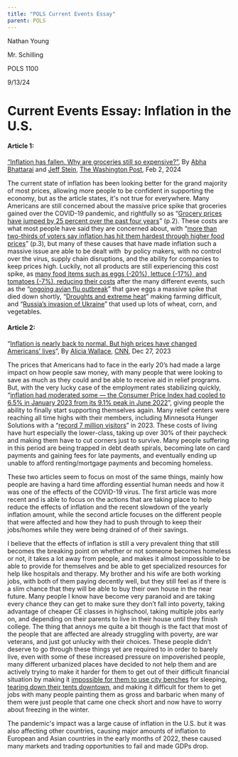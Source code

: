```yaml
---
title: "POLS Current Events Essay"
parent: POLS
---
```

Nathan Young

Mr. Schilling

POLS 1100

9/13/24
# Current Events Essay: Inflation in the U.S.
#### Article 1:
[“Inflation has fallen. Why are groceries still so expensive?”](https://www.washingtonpost.com/business/2024/02/02/grocery-price-inflation-biden/), By [Abha Bhattarai](https://www.washingtonpost.com/people/abha-bhattarai/?itid=ai_top_bhattaraias) and [Jeff Stein](https://www.washingtonpost.com/people/jeff-stein/?itid=ai_top_steinj), [The Washington Post](https://www.washingtonpost.com), Feb 2, 2024

The current state of inflation has been looking better for the grand majority of most prices, allowing more people to be confident in supporting the economy, but as the article states, it's not true for everywhere. Many Americans are still concerned about the massive price spike that groceries gained over the COVID-19 pandemic, and rightfully so as “[Grocery prices have jumped by 25 percent over the past four years](https://www.washingtonpost.com/business/2024/02/02/grocery-price-inflation-biden/#:~:text=Grocery%20prices%20have%20jumped%20by%2025%20percent%20over%20the%20past%20four%20years)” (p.2). These costs are what most people have said they are concerned about, with “[more than two-thirds of voters say inflation has hit them hardest through higher food prices](https://www.washingtonpost.com/business/2024/02/02/grocery-price-inflation-biden/#:~:text=more%20than%20two%2Dthirds%20of%20voters%20say%20inflation%20has%20hit%20them%20hardest%20through%20higher%20food%20prices)” (p.3), but many of these causes that have made inflation such a massive issue are able to be dealt with  by policy makers, with no control over the virus, supply chain disruptions, and the ability for companies to keep prices high. Luckily, not all products are still experiencing this cost spike, as [many food items such as eggs (-20%), lettuce (-17%), and tomatoes (-7%), reducing their costs](https://www.washingtonpost.com/business/2024/02/02/grocery-price-inflation-biden/#:~:text=Egg%20prices%2C%20after%20soaring%2C%20fell%20by%20more%20than%2020%20percent%20last%20year.%20Lettuce%20prices%20fell%2017%20percent%2C%20and%20tomato%20prices%20fell%20by%20more%20than%207%20percent%2C%20among%20similar%20other%20drops.) after the many different events, such as the “[ongoing avian flu outbreak](https://www.washingtonpost.com/business/2024/02/02/grocery-price-inflation-biden/#:~:text=ongoing%20avian%20flu%20outbreak%2C)” that gave eggs a massive spike that died down shortly, “[Droughts and extreme heat](https://www.washingtonpost.com/business/2024/02/02/grocery-price-inflation-biden/#:~:text=Droughts%20and%20extreme%20heat)” making farming difficult, and “[Russia’s invasion of Ukraine](https://www.washingtonpost.com/business/2024/02/02/grocery-price-inflation-biden/#:~:text=Russia%E2%80%99s%20invasion%20of%20Ukraine)” that used up lots of wheat, corn, and vegetables.

#### Article 2:
“[Inflation is nearly back to normal. But high prices have changed Americans’ lives](https://www.cnn.com/2023/12/27/economy/inflation-2023-impacts-americans/index.html)”, By [Alicia Wallace](https://www.cnn.com/profiles/alicia-wallace), [CNN](https://www.cnn.com), Dec 27, 2023

The prices that Americans had to face in the early 20’s had made a large impact on how people saw money, with many people that were looking to save as much as they could and be able to receive aid in relief programs. But, with the very lucky case of the employment rates stabilizing quickly, “[inflation had moderated some — the Consumer Price Index had cooled to 6.5% in January 2023 from its 9.1% peak in June 2022](https://www.cnn.com/2023/12/27/economy/inflation-2023-impacts-americans/index.html#:~:text=inflation%20had%20moderated%20some%20%E2%80%94%20the%20Consumer%20Price%20Index%20had%20cooled%20to%206.5%25%20in%20January%202023%20from%20its%209.1%25%20peak%20in%20June%202022)”, giving people the ability to finally start supporting themselves again. Many relief centers were reaching all time highs with their members, including Minnesota Hunger Solutions with a “[record 7 million visitors](https://www.cnn.com/2023/12/27/economy/inflation-2023-impacts-americans/index.html#:~:text=record%207%20million%20visitors)” in 2023. These costs of living have hurt especially the lower-class, taking up over 30% of their paycheck and making them have to cut corners just to survive. Many people suffering in this period are being trapped in debt death spirals, becoming late on card payments and gaining fees for late payments, and eventually ending up unable to afford renting/mortgage payments and becoming homeless.


These two articles seem to focus on most of the same things, mainly how people are having a hard time affording essential human needs and how it was one of the effects of the COVID-19 virus. The first article was more recent and is able to focus on the actions that are taking place to help reduce the effects of inflation and the recent slowdown of the yearly inflation amount, while the second article focuses on the different people that were affected and how they had to push through to keep their jobs/homes while they were being drained of of their savings.

I believe that the effects of inflation is still a very prevalent thing that still becomes the breaking point on whether or not someone becomes homeless or not, it takes a lot away from people, and makes it almost impossible to be able to provide for themselves and be able to get specialized resources for help like hospitals and therapy. My brother and his wife are both working jobs, with both of them paying decently well, but they still feel as if there is a slim chance that they will be able to buy their own house in the near future. Many people I know have become very paranoid and are taking every chance they can get to make sure they don’t fall into poverty, taking advantage of cheaper CE classes in highschool, taking multiple jobs early on, and depending on their parents to live in their house until they finish college. The thing that annoys me quite a bit though is the fact that most of the people that are affected are already struggling with poverty, are war veterans, and just got unlucky with their choices. These people didn’t deserve to go through these things yet are required to in order to barely live, even with some of these increased pressure on impoverished people, many different urbanized places have decided to not help them and are actively trying to make it harder for them to get out of their difficult financial situation by making it [impossible for them to use city benches](https://nypost.com/2021/02/09/mta-replaces-subway-station-benches-after-trying-to-deter-homeless/) for sleeping, [tearing down their tents downtown](https://www.sltrib.com/news/2023/09/21/salt-lake-city-fences-off-another/), and making it difficult for them to get jobs with many people painting them as gross and barbaric when many of them were just people that came one check short and now have to worry about freezing in the winter.

The pandemic's impact was a large cause of inflation in the U.S. but it was also affecting other countries, causing major amounts of inflation to European and Asian countries in the early months of 2022, these caused many markets and trading opportunities to fail and made GDPs drop.

